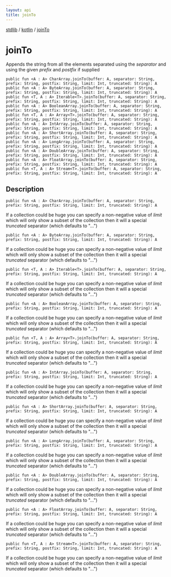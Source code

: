 ```yaml
---
layout: api
title: joinTo
---
```

[stdlib](../index.md) / [kotlin](index.md) / [joinTo](joinTo.md)

# joinTo
Appends the string from all the elements separated using the *separator* and using the given *prefix* and *postfix* if supplied
```
public fun <A : A> CharArray.joinTo(buffer: A, separator: String, prefix: String, postfix: String, limit: Int, truncated: String): A
public fun <A : A> ByteArray.joinTo(buffer: A, separator: String, prefix: String, postfix: String, limit: Int, truncated: String): A
public fun <T, A : A> Iterable<T>.joinTo(buffer: A, separator: String, prefix: String, postfix: String, limit: Int, truncated: String): A
public fun <A : A> BooleanArray.joinTo(buffer: A, separator: String, prefix: String, postfix: String, limit: Int, truncated: String): A
public fun <T, A : A> Array<T>.joinTo(buffer: A, separator: String, prefix: String, postfix: String, limit: Int, truncated: String): A
public fun <A : A> IntArray.joinTo(buffer: A, separator: String, prefix: String, postfix: String, limit: Int, truncated: String): A
public fun <A : A> ShortArray.joinTo(buffer: A, separator: String, prefix: String, postfix: String, limit: Int, truncated: String): A
public fun <A : A> LongArray.joinTo(buffer: A, separator: String, prefix: String, postfix: String, limit: Int, truncated: String): A
public fun <A : A> DoubleArray.joinTo(buffer: A, separator: String, prefix: String, postfix: String, limit: Int, truncated: String): A
public fun <A : A> FloatArray.joinTo(buffer: A, separator: String, prefix: String, postfix: String, limit: Int, truncated: String): A
public fun <T, A : A> Stream<T>.joinTo(buffer: A, separator: String, prefix: String, postfix: String, limit: Int, truncated: String): A
```
## Description
```
public fun <A : A> CharArray.joinTo(buffer: A, separator: String, prefix: String, postfix: String, limit: Int, truncated: String): A
```
If a collection could be huge you can specify a non-negative value of *limit* which will only show a subset of the collection then it will
a special *truncated* separator (which defaults to "...")

```
public fun <A : A> ByteArray.joinTo(buffer: A, separator: String, prefix: String, postfix: String, limit: Int, truncated: String): A
```
If a collection could be huge you can specify a non-negative value of *limit* which will only show a subset of the collection then it will
a special *truncated* separator (which defaults to "...")

```
public fun <T, A : A> Iterable<T>.joinTo(buffer: A, separator: String, prefix: String, postfix: String, limit: Int, truncated: String): A
```
If a collection could be huge you can specify a non-negative value of *limit* which will only show a subset of the collection then it will
a special *truncated* separator (which defaults to "...")

```
public fun <A : A> BooleanArray.joinTo(buffer: A, separator: String, prefix: String, postfix: String, limit: Int, truncated: String): A
```
If a collection could be huge you can specify a non-negative value of *limit* which will only show a subset of the collection then it will
a special *truncated* separator (which defaults to "...")

```
public fun <T, A : A> Array<T>.joinTo(buffer: A, separator: String, prefix: String, postfix: String, limit: Int, truncated: String): A
```
If a collection could be huge you can specify a non-negative value of *limit* which will only show a subset of the collection then it will
a special *truncated* separator (which defaults to "...")

```
public fun <A : A> IntArray.joinTo(buffer: A, separator: String, prefix: String, postfix: String, limit: Int, truncated: String): A
```
If a collection could be huge you can specify a non-negative value of *limit* which will only show a subset of the collection then it will
a special *truncated* separator (which defaults to "...")

```
public fun <A : A> ShortArray.joinTo(buffer: A, separator: String, prefix: String, postfix: String, limit: Int, truncated: String): A
```
If a collection could be huge you can specify a non-negative value of *limit* which will only show a subset of the collection then it will
a special *truncated* separator (which defaults to "...")

```
public fun <A : A> LongArray.joinTo(buffer: A, separator: String, prefix: String, postfix: String, limit: Int, truncated: String): A
```
If a collection could be huge you can specify a non-negative value of *limit* which will only show a subset of the collection then it will
a special *truncated* separator (which defaults to "...")

```
public fun <A : A> DoubleArray.joinTo(buffer: A, separator: String, prefix: String, postfix: String, limit: Int, truncated: String): A
```
If a collection could be huge you can specify a non-negative value of *limit* which will only show a subset of the collection then it will
a special *truncated* separator (which defaults to "...")

```
public fun <A : A> FloatArray.joinTo(buffer: A, separator: String, prefix: String, postfix: String, limit: Int, truncated: String): A
```
If a collection could be huge you can specify a non-negative value of *limit* which will only show a subset of the collection then it will
a special *truncated* separator (which defaults to "...")

```
public fun <T, A : A> Stream<T>.joinTo(buffer: A, separator: String, prefix: String, postfix: String, limit: Int, truncated: String): A
```
If a collection could be huge you can specify a non-negative value of *limit* which will only show a subset of the collection then it will
a special *truncated* separator (which defaults to "...")

